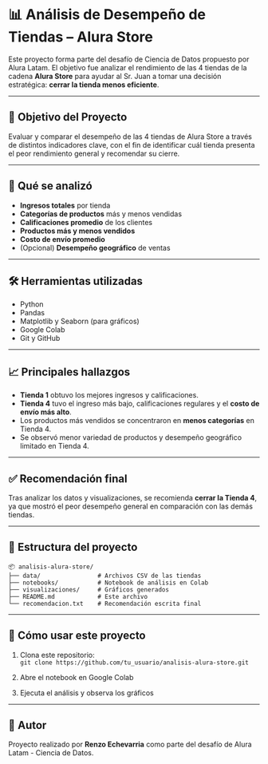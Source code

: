 # 📊 Análisis de Desempeño de Tiendas – Alura Store

Este proyecto forma parte del desafío de Ciencia de Datos propuesto por Alura Latam. El objetivo fue analizar el rendimiento de las 4 tiendas de la cadena **Alura Store** para ayudar al Sr. Juan a tomar una decisión estratégica: **cerrar la tienda menos eficiente**.

---

## 📌 Objetivo del Proyecto

Evaluar y comparar el desempeño de las 4 tiendas de Alura Store a través de distintos indicadores clave, con el fin de identificar cuál tienda presenta el peor rendimiento general y recomendar su cierre.

---

## 🧠 Qué se analizó

- **Ingresos totales** por tienda
- **Categorías de productos** más y menos vendidas
- **Calificaciones promedio** de los clientes
- **Productos más y menos vendidos**
- **Costo de envío promedio**
- (Opcional) **Desempeño geográfico** de ventas

---

## 🛠️ Herramientas utilizadas

- Python
- Pandas
- Matplotlib y Seaborn (para gráficos)
- Google Colab
- Git y GitHub

---

## 📈 Principales hallazgos

- **Tienda 1** obtuvo los mejores ingresos y calificaciones.
- **Tienda 4** tuvo el ingreso más bajo, calificaciones regulares y el **costo de envío más alto**.
- Los productos más vendidos se concentraron en **menos categorías** en Tienda 4.
- Se observó menor variedad de productos y desempeño geográfico limitado en Tienda 4.

---

## ✅ Recomendación final

Tras analizar los datos y visualizaciones, se recomienda **cerrar la Tienda 4**, ya que mostró el peor desempeño general en comparación con las demás tiendas.

---

## 📂 Estructura del proyecto

```
📦 analisis-alura-store/
├── data/                # Archivos CSV de las tiendas
├── notebooks/           # Notebook de análisis en Colab
├── visualizaciones/     # Gráficos generados
├── README.md            # Este archivo
└── recomendacion.txt    # Recomendación escrita final
```

---

## 🚀 Cómo usar este proyecto

1. Clona este repositorio:  
   `git clone https://github.com/tu_usuario/analisis-alura-store.git`

2. Abre el notebook en Google Colab

3. Ejecuta el análisis y observa los gráficos

---

## 🙌 Autor

Proyecto realizado por **Renzo Echevarria** como parte del desafío de Alura Latam - Ciencia de Datos.
